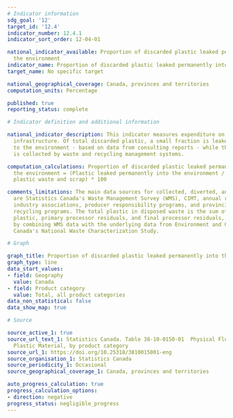 ```yaml
---
# Indicator information
sdg_goal: '12'
target_id: '12.4'
indicator_number: 12.4.1
indicator_sort_order: 12-04-01

national_indicator_available: Proportion of discarded plastic leaked permanently into
  the environment
indicator_name: Proportion of discarded plastic leaked permanently into the environment
target_name: No specific target

national_geographical_coverage: Canada, provinces and territories
computation_units: Percentage

published: true
reporting_status: complete

# Indicator definition and additional information

national_indicator_description: This indicator measures expenditure on flood protection
  infrastructure. Of total discarded plastic, a small fraction is leaked permanently
  to the environment - based on data from consulting reports - while the majority
  is collected by waste and recycling management systems.

computation_calculations: Proportion of discarded plastic leaked permanently into
  the environment = (Plastic leaked permanently into the environment / Total disposed
  plastic waste and scrap) * 100

comments_limitations: The main data sources for collected, diverted, and baled plastic
  are Statistics Canada's Waste Management Survey (WMS), CIMT, annual reports from
  industry associations, producer responsibility programs, and provincial waste and
  recycling programs. The total plastic in disposed waste is the sum of directly disposed
  plastic, primary processor residuals, and final processor residuals, which is derived
  by combining WMS data with the underlying data from Environment and Climate Change
  Canada's National Waste Characterization Study.

# Graph

graph_title: Proportion of discarded plastic leaked permanently into the environment
graph_type: line
data_start_values:
- field: Geography
  value: Canada
- field: Product category
  value: Total, all product categories
data_non_statistical: false
data_show_map: true

# Source

source_active_1: true
source_url_text_1: Statistics Canada. Table 38-10-0150-01  Physical Flow Account for
  Plastic Material, by product category
source_url_1: https://doi.org/10.25318/3810015001-eng
source_organisation_1: Statistics Canada
source_periodicity_1: Occasional
source_geographical_coverage_1: Canada, provinces and territories

auto_progress_calculation: true
progress_calculation_options:
- direction: negative
progress_status: negligible_progress
---
```

